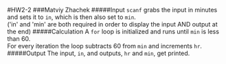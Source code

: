 #HW2-2
###Matviy Zhachek
#####Input
`scanf` grabs the input in minutes and sets it to `in`, which is then also set to `min`.\
('in' and 'min' are both required in order to display the input AND output at the end)
#####Calculation
A `for` loop is initialized and runs until `min` is less than 60.\
For every iteration the loop subtracts 60 from `min` and increments `hr`.
#####Output
The input, `in`, and outputs, `hr` and `min`, get printed.
